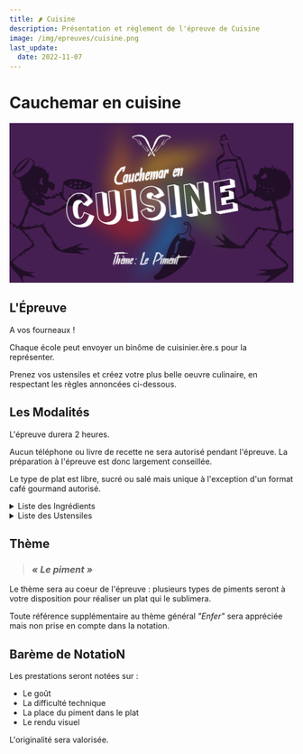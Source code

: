 ```yaml
---
title: 🌶️ Cuisine
description: Présentation et règlement de l'épreuve de Cuisine
image: /img/epreuves/cuisine.png
last_update:
  date: 2022-11-07
---
```


# Cauchemar en cuisine

![](/img/epreuves/cuisine.png)

## L'Épreuve

A vos fourneaux ! 

Chaque école peut envoyer un binôme de cuisinier.ère.s pour la représenter. 

Prenez vos ustensiles et créez votre plus belle oeuvre culinaire, en respectant les règles annoncées ci-dessous.

## Les Modalités

L'épreuve durera 2 heures. 

Aucun téléphone ou livre de recette ne sera autorisé pendant l'épreuve. La préparation à l'épreuve est donc largement conseillée.

Le type de plat est libre, sucré ou salé mais unique à l'exception d'un format café gourmand autorisé.

<details>
<summary>Liste des Ingrédients</summary>

Liste des ingrédients mis à votre disposition le jour de l'épreuve :

- piments : piment d’espelette, piments en flocons, piments jalalpeños
- riz 
- pâtes
- pomme de terre
- sel / poivre
- oeufs (6)
- sucre
- farine
- beurre
- huile
- oignon / ail
- légumes de saison
- fruits de saison
- lait
- crème fraiche

Vous pourrez ramener en plus, à votre convenance, les ingrédients suivants :
- vinaigre
- autre type de piment
- herbes aromatiques (coriandre, basilic, persil, aneth, menthe)
- pain
- chocolat
- levure chimique

</details>

<details>
<summary>Liste des Ustensiles</summary>

Liste des ustensiles fournis pendant l'épreuve :

- poêles
- casseroles
- fours
- couteaux/fourchettes/cuillères à soupe/cuillères à café
- ecocups de 25cL 
- bols
- planches à découper
- assiettes
- moules à gateaux
- fouets

:::warning Attention
Il vous est interdit d'apporter tout ustensile supplémentaire.
:::

</details>

## Thème

> ### ***« Le piment »***

Le thème sera au coeur de l'épreuve : plusieurs types de piments seront à votre disposition pour réaliser un plat qui le sublimera.

Toute référence supplémentaire au thème général *"Enfer"* sera appréciée mais non prise en compte dans la notation.

## Barème de NotatioN

Les prestations seront notées sur :
* Le goût
* La difficulté technique
* La place du piment dans le plat
* Le rendu visuel

L'originalité sera valorisée.